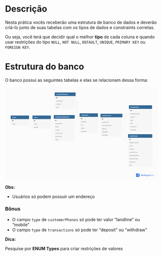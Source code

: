 # Descrição

Nesta prática vocês receberão uma estrutura de banco de dados e deverão criá-lo junto de suas tabelas com os tipos de dados e constraints corretas.

Ou seja, você terá que decidir qual o melhor **tipo** de cada coluna e quando usar restrições do tipo `NULL`, `NOT NULL`, `DEFAULT`, `UNIQUE`, `PRIMARY KEY` ou `FOREIGN KEY`.

# Estrutura do banco

O banco possui as seguintes tabelas e elas se relacionam dessa forma:

<img src="https://raw.githubusercontent.com/Ranbut/driven-exerciciossql/main/exercicio-integridade-e-consistencia/db-integrity.png" alt="db-integrity"/>

**Obs:**

- Usuários só podem possuir um endereço

### Bônus

- O campo `type` de `customerPhones` só pode ter valor “landline” ou “mobile”
- O campo `type` de `transactions` só pode ter “deposit” ou “withdraw”

**Dica:**

Pesquise por **ENUM Types** para criar restrições de valores
